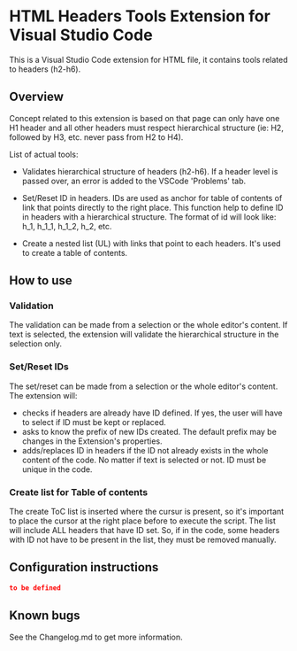 # HTML Headers Tools Extension for Visual Studio Code
This is a Visual Studio Code extension for HTML file, it contains tools related to headers (h2-h6).

## Overview
Concept related to this extension is based on that page can only have one H1 header and all other headers must respect hierarchical structure (ie: H2, followed by H3, etc. never pass from H2 to H4).

List of actual tools:
+ Validates hierarchical structure of headers (h2-h6). If a header level is passed over, an error is added to the VSCode 'Problems' tab.

+ Set/Reset ID in headers. IDs are used as anchor for table of contents of link that points directly to the right place. This function help to define ID in headers with a hierarchical structure. The format of id will look like: h_1, h_1_1, h_1_2, h_2, etc.

+ Create a nested list (UL) with links that point to each headers. It's used to create a table of contents.

## How to use
### **Validation**
The validation can be made from a selection or the whole editor's content.
If text is selected, the extension will validate the hierarchical structure in the selection only.

### **Set/Reset IDs**
The set/reset can be made from a selection or the whole editor's content.
The extension will:
+ checks if headers are already have ID defined. If yes, the user will have to select if ID must be kept or replaced.
+ asks to know the prefix of new IDs created. The default prefix may be changes in the Extension's properties.
+ adds/replaces ID in headers if the ID not already exists in the whole content of the code. No matter if text is selected or not. ID must be unique in the code.

### **Create list for Table of contents**
The create ToC list is inserted where the cursur is present, so it's important to place the cursor at the right place before to execute the script.
The list will include ALL headers that have ID set. So, if in the code, some headers with ID not have to be present in the list, they must be removed manually.

## Configuration instructions
```JSON
to be defined
```

## Known bugs
See the Changelog.md to get more information.
